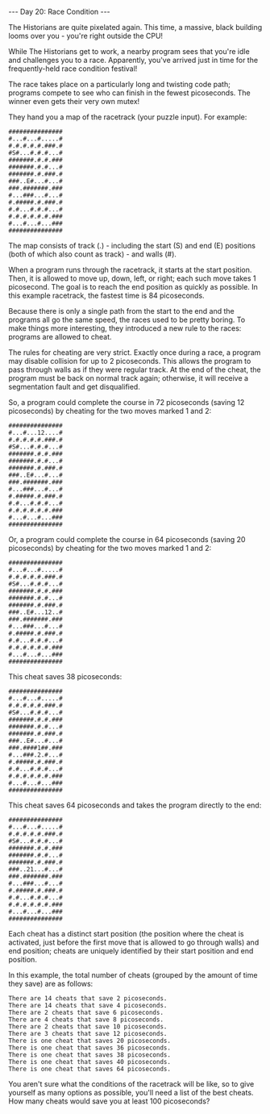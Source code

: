 --- Day 20: Race Condition ---

The Historians are quite pixelated again. This time, a massive, black building looms over you - you're right outside the CPU!

While The Historians get to work, a nearby program sees that you're idle and challenges you to a race. Apparently, you've arrived just in time for the frequently-held race condition festival!

The race takes place on a particularly long and twisting code path; programs compete to see who can finish in the fewest picoseconds. The winner even gets their very own mutex!

They hand you a map of the racetrack (your puzzle input). For example:

```
###############
#...#...#.....#
#.#.#.#.#.###.#
#S#...#.#.#...#
#######.#.#.###
#######.#.#...#
#######.#.###.#
###..E#...#...#
###.#######.###
#...###...#...#
#.#####.#.###.#
#.#...#.#.#...#
#.#.#.#.#.#.###
#...#...#...###
###############
```

The map consists of track (.) - including the start (S) and end (E) positions (both of which also count as track) - and walls (#).

When a program runs through the racetrack, it starts at the start position. Then, it is allowed to move up, down, left, or right; each such move takes 1 picosecond. The goal is to reach the end position as quickly as possible. In this example racetrack, the fastest time is 84 picoseconds.

Because there is only a single path from the start to the end and the programs all go the same speed, the races used to be pretty boring. To make things more interesting, they introduced a new rule to the races: programs are allowed to cheat.

The rules for cheating are very strict. Exactly once during a race, a program may disable collision for up to 2 picoseconds. This allows the program to pass through walls as if they were regular track. At the end of the cheat, the program must be back on normal track again; otherwise, it will receive a segmentation fault and get disqualified.

So, a program could complete the course in 72 picoseconds (saving 12 picoseconds) by cheating for the two moves marked 1 and 2:

```
###############
#...#...12....#
#.#.#.#.#.###.#
#S#...#.#.#...#
#######.#.#.###
#######.#.#...#
#######.#.###.#
###..E#...#...#
###.#######.###
#...###...#...#
#.#####.#.###.#
#.#...#.#.#...#
#.#.#.#.#.#.###
#...#...#...###
###############
```

Or, a program could complete the course in 64 picoseconds (saving 20 picoseconds) by cheating for the two moves marked 1 and 2:
```
###############
#...#...#.....#
#.#.#.#.#.###.#
#S#...#.#.#...#
#######.#.#.###
#######.#.#...#
#######.#.###.#
###..E#...12..#
###.#######.###
#...###...#...#
#.#####.#.###.#
#.#...#.#.#...#
#.#.#.#.#.#.###
#...#...#...###
###############
```
This cheat saves 38 picoseconds:
```
###############
#...#...#.....#
#.#.#.#.#.###.#
#S#...#.#.#...#
#######.#.#.###
#######.#.#...#
#######.#.###.#
###..E#...#...#
###.####1##.###
#...###.2.#...#
#.#####.#.###.#
#.#...#.#.#...#
#.#.#.#.#.#.###
#...#...#...###
###############
```
This cheat saves 64 picoseconds and takes the program directly to the end:
```
###############
#...#...#.....#
#.#.#.#.#.###.#
#S#...#.#.#...#
#######.#.#.###
#######.#.#...#
#######.#.###.#
###..21...#...#
###.#######.###
#...###...#...#
#.#####.#.###.#
#.#...#.#.#...#
#.#.#.#.#.#.###
#...#...#...###
###############
```
Each cheat has a distinct start position (the position where the cheat is activated, just before the first move that is allowed to go through walls) and end position; cheats are uniquely identified by their start position and end position.

In this example, the total number of cheats (grouped by the amount of time they save) are as follows:

    There are 14 cheats that save 2 picoseconds.
    There are 14 cheats that save 4 picoseconds.
    There are 2 cheats that save 6 picoseconds.
    There are 4 cheats that save 8 picoseconds.
    There are 2 cheats that save 10 picoseconds.
    There are 3 cheats that save 12 picoseconds.
    There is one cheat that saves 20 picoseconds.
    There is one cheat that saves 36 picoseconds.
    There is one cheat that saves 38 picoseconds.
    There is one cheat that saves 40 picoseconds.
    There is one cheat that saves 64 picoseconds.

You aren't sure what the conditions of the racetrack will be like, so to give yourself as many options as possible, you'll need a list of the best cheats. How many cheats would save you at least 100 picoseconds?
